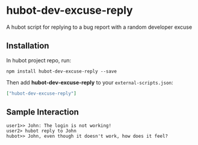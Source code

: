 # hubot-dev-excuse-reply

A hubot script for replying to a bug report with a random developer excuse

## Installation

In hubot project repo, run:

`npm install hubot-dev-excuse-reply --save`

Then add **hubot-dev-excuse-reply** to your `external-scripts.json`:

```json
["hubot-dev-excuse-reply"]
```

## Sample Interaction

```
user1>> John: The login is not working!
user2> hubot reply to John
hubot>> John, even though it doesn't work, how does it feel?
```

